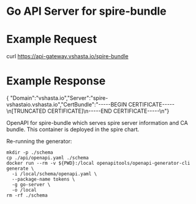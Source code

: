 # Go API Server for spire-bundle

# Example Request

curl https://api-gateway.vshasta.io/spire-bundle

# Example Response

{ "Domain":"vshasta.io","Server":"spire-vshastaio.vshasta.io","CertBundle":"-----BEGIN CERTIFICATE-----\n[TRUNCATED CERTIFICATE]\n-----END CERTIFICATE-----\n"}

OpenAPI for spire-bundle which serves spire server information and CA bundle. This container is deployed in the spire chart.

Re-running the generator:

```
mkdir -p ./schema
cp ./api/openapi.yaml ./schema
docker run --rm -v ${PWD}:/local openapitools/openapi-generator-cli generate \
  -i /local/schema/openapi.yaml \
  --package-name tokens \
  -g go-server \
  -o /local
rm -rf ./schema
```
